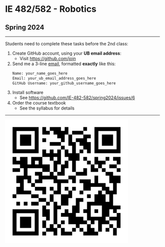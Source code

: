 # IE 482/582 - Robotics
## Spring 2024

---

Students need to complete these tasks before the 2nd class:
1. Create GitHub account, using your **UB email address**:
    - Visit https://github.com/join
2. Send me a 3-line [email](mailto:cmurray3@buffalo.edu?subject=IE%20482/582%20GitHub%20Account), formatted **exactly** like this:
    ```
    Name: your_name_goes_here
    Email: your_ub_email_address_goes_here
    GitHub Username: your_github_username_goes_here
    ``` 
3. Install software
    - See https://github.com/IE-482-582/spring2024/issues/6 
4. Order the course textbook
    - See the syllabus for details
--- 

<img src="/images/class_qr_code.png" width="400">
